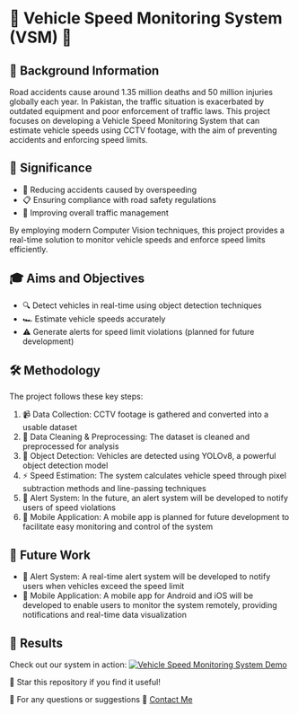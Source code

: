 # 🚗 Vehicle Speed Monitoring System (VSM) 🚗

## 🌟 Background Information

Road accidents cause around 1.35 million deaths and 50 million injuries globally each year. In Pakistan, the traffic situation is exacerbated by outdated equipment and poor enforcement of traffic laws. This project focuses on developing a Vehicle Speed Monitoring System that can estimate vehicle speeds using CCTV footage, with the aim of preventing accidents and enforcing speed limits.

## 🎯 Significance 

- 🚦 Reducing accidents caused by overspeeding
- 📋 Ensuring compliance with road safety regulations
- 🔄 Improving overall traffic management

By employing modern Computer Vision techniques, this project provides a real-time solution to monitor vehicle speeds and enforce speed limits efficiently.

## 🎓 Aims and Objectives

- 🔍 Detect vehicles in real-time using object detection techniques
- 🏎️ Estimate vehicle speeds accurately
- ⚠️ Generate alerts for speed limit violations (planned for future development)

## 🛠️ Methodology

The project follows these key steps:

1. 📹 Data Collection: CCTV footage is gathered and converted into a usable dataset
2. 🧹 Data Cleaning & Preprocessing: The dataset is cleaned and preprocessed for analysis
3. 🚙 Object Detection: Vehicles are detected using YOLOv8, a powerful object detection model
4. ⚡ Speed Estimation: The system calculates vehicle speed through pixel subtraction methods and line-passing techniques
5. 🚨 Alert System: In the future, an alert system will be developed to notify users of speed violations
6. 📱 Mobile Application: A mobile app is planned for future development to facilitate easy monitoring and control of the system


## 🚀 Future Work

- 🚨 Alert System: A real-time alert system will be developed to notify users when vehicles exceed the speed limit
- 📱 Mobile Application: A mobile app for Android and iOS will be developed to enable users to monitor the system remotely, providing notifications and real-time data visualization

## 🎥 Results

Check out our system in action:
[![Vehicle Speed Monitoring System Demo](./path_to_your_thumbnail_image.png)](./path_to_your_video.mp4)


🌟 Star this repository if you find it useful!

📣 For any questions or suggestions 📧 [Contact Me](mailto:mahadsabih789789@gmail.com)
